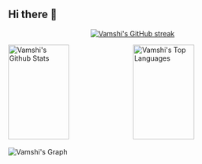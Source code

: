 ## Hi there 👋

<!--
[![Vamshi's GitHub stats](https://github-readme-stats.vercel.app/api?username=vamshi975&show_icons=true)](https://github.com/vamshi975/github-readme-stats&show_icons=true)


[![Top Langs](https://github-readme-stats.vercel.app/api/top-langs/?username=vamshi975)](https://github.com/vamshi975/github-readme-stats)

![Top Langs](https://github-readme-stats.vercel.app/api/top-langs/?username=vamshi975&langs_count=8)

[![Top Langs](https://github-readme-stats.vercel.app/api/top-langs/?username=vamshi975&layout=compact)](https://github.com/vamshi975/github-readme-stats&layout=compact)

<img alt="my_stats" align="left" width="47%" src="https://github-readme-stats.vercel.app/api/top-langs/?username=vamshi975&layout=compact"/>
<img alt="my_stats" align="left" width="47%" src="https://github-readme-stats.vercel.app/api?username=vamshi975"/>

<img alt="my_stats" align="left" width="67%" src="https://github-readme-stats.vercel.app/api?username=vamshi975&include_all_commits=true"/>

<img alt="my_stats" align="left" width="67%" height="5%" src="https://github-readme-stats.vercel.app/api/top-langs/?username=vamshi975&include_all_commits=true"/>

<p align="center">
  <a href="https://github.com/vamshi975">
    <img src="https://github-profile-summary-cards.vercel.app/api/cards/profile-details?username=vamshi975&theme=radical&exclude=profileDetails" alt="Vamshi's GitHub Contribution"/>
  </a>
</p>
-->




<p align="center">
  <a href="https://github.com/vamshi975">
    <img src="https://github-readme-streak-stats.herokuapp.com/?user=vamshi975&theme=radical&border=7F3FBF&background=0D1117" alt="Vamshi's GitHub streak"/>
  </a>
</p>

<a> 
    <a href="https://github.com/vamshi975"><img alt="Vamshi's Github Stats" src="https://denvercoder1-github-readme-stats.vercel.app/api?username=vamshi975&include_all_commits=true&show_icons=true&count_private=true&theme=react&border_color=7F3FBF&bg_color=0D1117&title_color=F85D7F&icon_color=F8D866" height="192px" width="49.5%"/></a>
  <a href="https://github.com/vamshi975"><img alt="Vamshi's Top Languages" src="https://denvercoder1-github-readme-stats.vercel.app/api/top-langs/?username=vamshi975&langs_count=8&layout=compact&theme=react&border_color=7F3FBF&bg_color=0D1117&title_color=F85D7F&icon_color=F8D866" height="192px" width="49.5%"/></a>
  <br/>
</a>


![Vamshi's Graph](https://github-readme-activity-graph.vercel.app/graph?username=vamshi975&custom_title=Vamshi's%20GitHub%20Activity%20Graph&bg_color=0D1117&color=7F3FBF&line=7F3FBF&point=7F3FBF&area_color=FFFFFF&title_color=FFFFFF&area=true)



<!--
**vamshi975/vamshi975** is a ✨ _special_ ✨ repository because its `README.md` (this file) appears on your GitHub profile.

Here are some ideas to get you started:

- 🔭 I’m currently working on ...
- 🌱 I’m currently learning ...
- 👯 I’m looking to collaborate on ...
- 🤔 I’m looking for help with ...
- 💬 Ask me about ...
- 📫 How to reach me: ...
- 😄 Pronouns: ...
- ⚡ Fun fact: ...
-->
